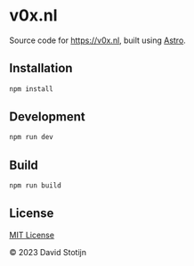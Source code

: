 # v0x.nl

Source code for https://v0x.nl, built using [Astro](https://astro.build/).

## Installation

```sh
npm install
```

## Development

```sh
npm run dev
```

## Build

```sh
npm run build
```

## License

[MIT License](LICENSE)

© 2023 David Stotijn
